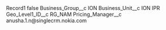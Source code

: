 <?xml version="1.0" encoding="UTF-8"?>
<CustomMetadata xmlns="http://soap.sforce.com/2006/04/metadata" xmlns:xsi="http://www.w3.org/2001/XMLSchema-instance" xmlns:xsd="http://www.w3.org/2001/XMLSchema">
    <label>Record1</label>
    <protected>false</protected>
    <values>
        <field>Business_Group__c</field>
        <value xsi:type="xsd:string">ION</value>
    </values>
    <values>
        <field>Business_Unit__c</field>
        <value xsi:type="xsd:string">ION IPR</value>
    </values>
    <values>
        <field>Geo_Level1_ID__c</field>
        <value xsi:type="xsd:string">RG_NAM</value>
    </values>
    <values>
        <field>Pricing_Manager__c</field>
        <value xsi:type="xsd:string">anusha.1.n@singlecrm.nokia.com</value>
    </values>
</CustomMetadata>
